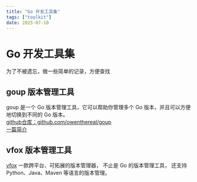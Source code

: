 ```yaml
---
title: "Go 开发工具集"
tags: ["toolkit"]
date: 2025-07-10
---
```


# Go 开发工具集
为了不被遗忘，做一些简单的记录，方便查找

## goup 版本管理工具

goup 是一个 Go 版本管理工具，它可以帮助你管理多个 Go 版本，并且可以方便地切换到不同的 Go 版本。  
[github仓库：github.com/owenthereal/goup](https://github.com/owenthereal/goup)  
[一篇简介](https://polarisxu.studygolang.com/posts/go/project/go-version-manager/)  

## vfox 版本管理工具

[vfox](https://vfox.dev/zh-hans/) 一款跨平台、可拓展的版本管理器， 不止是 Go 的版本管理工具， 还支持 Python、Java、Maven 等语言的版本管理。